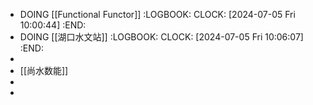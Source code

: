 - DOING [[Functional Functor]]
  :LOGBOOK:
  CLOCK: [2024-07-05 Fri 10:00:44]
  :END:
- DOING [[湖口水文站]]
  :LOGBOOK:
  CLOCK: [2024-07-05 Fri 10:06:07]
  :END:
-
- [[尚水数能]]
-
-